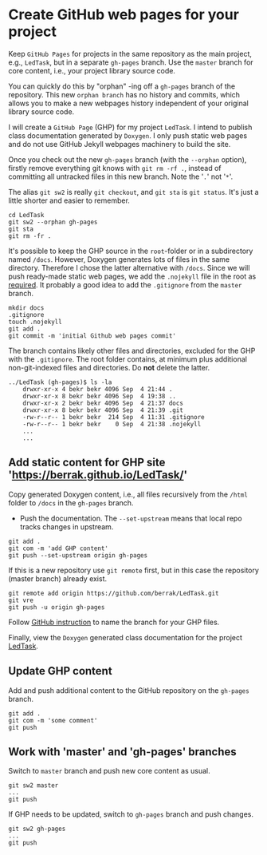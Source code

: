 # Create GitHub web pages for your project

Keep `GitHub Pages` for projects in the same repository as the main project, e.g., `LedTask`, but in a separate `gh-pages` branch. Use the `master` branch for core content, i.e., your project library source code.

You can quickly do this by "orphan" -ing off a `gh-pages` branch of the repository. This new `orphan branch` has no history and commits, which allows you to make a new webpages history independent of your original library source code. 

I will create a `GitHub Page` (GHP) for my project `LedTask`. I intend to publish class documentation generated by `Doxygen`. I only push static web pages and do not use GitHub Jekyll webpages machinery to build the site. 

Once you check out the new `gh-pages` branch (with the `--orphan` option), firstly remove everything git knows with `git rm -rf .`, instead of committing all untracked files in this new branch. Note the '`.`' not '`*`'.

The alias `git sw2` is really `git checkout`, and `git sta` is `git status`. It's just a little shorter and easier to remember.
```
cd LedTask
git sw2 --orphan gh-pages        
git sta
git rm -fr .
```

It's possible to keep the GHP source in the `root`-folder or in a subdirectory named `/docs`. However, Doxygen generates lots of files in the same directory. Therefore I chose the latter alternative with `/docs`. Since we will push ready-made static web pages, we add the `.nojekyll` file in the root as [required](https://docs.github.com/en/pages/getting-started-with-github-pages/about-github-pages#static-site-generators). It probably a good idea to add the `.gitignore` from the `master` branch.

```
mkdir docs
.gitignore
touch .nojekyll
git add .
git commit -m 'initial Github web pages commit'
```

The branch contains likely other files and directories, excluded for the GHP with the `.gitignore`. The root folder contains, at minimum plus additional non-git-indexed files and directories. Do **not** delete the latter.

```
../LedTask (gh-pages)$ ls -la
    drwxr-xr-x 4 bekr bekr 4096 Sep  4 21:44 .
    drwxr-xr-x 8 bekr bekr 4096 Sep  4 19:38 ..
    drwxr-xr-x 2 bekr bekr 4096 Sep  4 21:37 docs
    drwxr-xr-x 8 bekr bekr 4096 Sep  4 21:39 .git
    -rw-r--r-- 1 bekr bekr  214 Sep  4 11:31 .gitignore
    -rw-r--r-- 1 bekr bekr    0 Sep  4 21:38 .nojekyll
    ...
    ...
```

## Add static content for GHP site 'https://berrak.github.io/LedTask/'

Copy generated Doxygen content, i.e., all files recursively from the `/html` folder to `/docs` in the `gh-pages` branch.

- Push the documentation. The `--set-upstream` means that local repo tracks changes in upstream.
```
git add .
git com -m 'add GHP content'
git push --set-upstream origin gh-pages
```
If this is a new repository use `git remote` first, but in this case the repository (master branch) already exist.
```
git remote add origin https://github.com/berrak/LedTask.git
git vre
git push -u origin gh-pages
```

Follow [GitHub instruction](https://docs.github.com/en/pages/getting-started-with-github-pages/configuring-a-publishing-source-for-your-github-pages-site) to name the branch for your GHP files. 

Finally, view the `Doxygen` generated class documentation for the project [LedTask](https://berrak.github.io/LedTask/).

## Update GHP content

Add and push additional content to the GitHub repository on the `gh-pages` branch.

```
git add .
git com -m 'some comment'
git push
```

## Work with 'master' and 'gh-pages' branches

Switch to `master` branch and push new core content as usual.

```
git sw2 master
...
git push
```

If GHP needs to be updated, switch to `gh-pages` branch and push changes.

```
git sw2 gh-pages
...
git push
```

